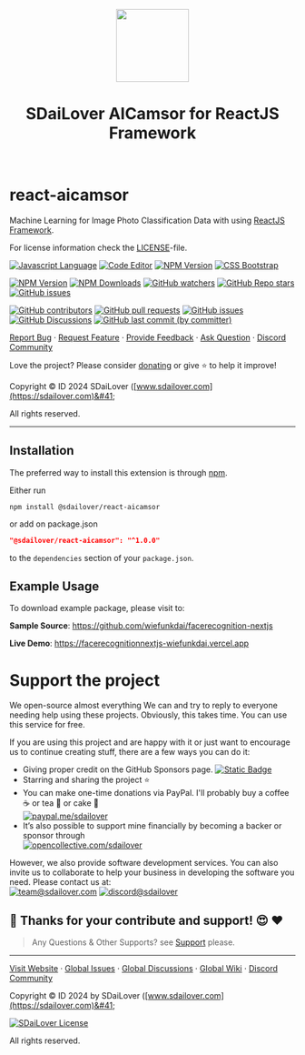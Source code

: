 <p align="center">
    <a href="https://www.sdailover.com/" target="_blank">
        <img src="https://sdailover.github.io/images/logo.png" width="128px">
    </a>
    <h1 align="center">SDaiLover AICamsor for ReactJS Framework</h1>
    <br>
</p>

# react-aicamsor

Machine Learning for Image Photo Classification Data with using [ReactJS Framework](https://react.dev/).

For license information check the [LICENSE](LICENSE)-file.

[![Javascript Language](https://img.shields.io/badge/%20Lang%20-%20React%20JS%2018.0%20-gray.svg?colorA=2C5364&colorB=0F2027&style=flat&logo=react&logoColor=white)](https://github.com/sdailover/react-aicamsor)
[![Code Editor](https://img.shields.io/badge/%20IDE%20-%20Visual%20Code%20-gray.svg?colorA=2C5364&colorB=0F2027&style=flat&logo=visualstudio&logoColor=white)](https://github.com/sdailover/react-aicamsor)
[![NPM Version](https://img.shields.io/badge/%20NPM%20-%2010.4.0%20-gray.svg?colorA=2C5364&colorB=0F2027&style=flat&logo=npm&logoColor=white)](https://github.com/sdailover/react-aicamsor)
[![CSS Bootstrap](https://img.shields.io/badge/%20CSS%20-%20Bootstrap%205.3%20-gray.svg?colorA=2C5364&colorB=0F2027&style=flat&logo=bootstrap&logoColor=white)](https://github.com/sdailover/react-aicamsor)


[![NPM Version](https://img.shields.io/npm/v/%40sdailover%2Freact-aicamsor.svg)](https://www.npmjs.com/package/@sdailover/react-aicamsor)
[![NPM Downloads](https://img.shields.io/npm/dt/%40sdailover%2Freact-aicamsor.svg)](https://www.npmjs.com/package/@sdailover/react-aicamsor)
[![GitHub watchers](https://img.shields.io/github/watchers/sdailover/react-aicamsor)](https://github.com/sdailover/react-aicamsor)
[![GitHub Repo stars](https://img.shields.io/github/stars/sdailover/react-aicamsor)](https://github.com/sdailover/react-aicamsor)
[![GitHub issues](https://img.shields.io/github/forks/sdailover/react-aicamsor)](https://github.com/sdailover/react-aicamsor)

[![GitHub contributors](https://img.shields.io/github/contributors/sdailover/react-aicamsor)](https://github.com/sdailover/react-aicamsor)
[![GitHub pull requests](https://img.shields.io/github/issues-pr/sdailover/react-aicamsor)](https://github.com/sdailover/react-aicamsor/pulls)
[![GitHub issues](https://img.shields.io/github/issues/sdailover/react-aicamsor)](https://github.com/sdailover/react-aicamsor/issues)
[![GitHub Discussions](https://img.shields.io/github/discussions/sdailover/react-aicamsor)](https://github.com/sdailover/react-aicamsor/discussions)
[![GitHub last commit (by committer)](https://img.shields.io/github/last-commit/sdailover/react-aicamsor)](https://github.com/sdailover/react-aicamsor)


[Report Bug](https://github.com/sdailover/react-aicamsor/issues/new?assignees=&labels=bug&projects=&template=bug_report.yml)
·
[Request Feature](https://github.com/sdailover/react-aicamsor/issues/new?assignees=&labels=enhancement&projects=&template=feature_request.yml)
·
[Provide Feedback](https://github.com/sdailover/react-aicamsor/discussions/new?category=ideas&title=Suggest%20for%20SDaiLover%20ReactJS%20AICamsor)
·
[Ask Question](https://github.com/sdailover/react-aicamsor/discussions/new?category=q-a&title=Ask%20Question%20for%20SDaiLover%20ReactJS%20AICamsor)
·
[Discord Community](https://discord.gg/vX4HFvxz)

Love the project? Please consider [donating](https://opencollective.com/sdailover) or give :star: to help it improve!

Copyright &copy; ID 2024 SDaiLover &#40;[www.sdailover.com](https://sdailover.com)&#41;

All rights reserved.

***

Installation
------------

The preferred way to install this extension is through [npm](https://www.npmjs.com/org/sdailover).

Either run

```
npm install @sdailover/react-aicamsor
```

or add on package.json

```json
"@sdailover/react-aicamsor": "^1.0.0"
```

to the `dependencies` section of your `package.json`.

Example Usage
-----

To download example package, please visit to:

**Sample Source**: <https://github.com/wiefunkdai/facerecognition-nextjs>

**Live Demo**: <https://facerecognitionnextjs-wiefunkdai.vercel.app>

# Support the project

We open-source almost everything We can and try to reply to everyone needing help using these projects. Obviously, this takes time. You can use this service for free.

If you are using this project and are happy with it or just want to encourage us to continue creating stuff, there are a few ways you can do it:

- Giving proper credit on the GitHub Sponsors page. [![Static Badge](https://img.shields.io/badge/%20Sponsor%20-gray.svg?colorA=EAEAEA&colorB=EAEAEA&style=fat&logo=githubsponsors&logoColor=EA4AAA)](https://github.com/sponsors/sdailover)
- Starring and sharing the project :star:
- You can make one-time donations via PayPal. I'll probably buy a coffee :coffee: or tea :tea: or cake :cake: <br>
  [![paypal.me/sdailover](https://img.shields.io/badge/%20Donate%20Now%20-gray.svg?colorA=2C5364&colorB=0F2027&style=for-the-badge&logo=paypal&logoColor=white)](https://www.paypal.me/sdailover)
- It’s also possible to support mine financially by becoming a backer or sponsor through<br>
  [![opencollective.com/sdailover](https://img.shields.io/badge/%20Donate%20Now%20-gray.svg?colorA=355C7D&colorB=2980B9&style=for-the-badge&logo=opencollective&logoColor=white)](https://www.opencollective.com/sdailover)
  
However, we also provide software development services. You can also invite us to collaborate to help your business in developing the software you need. Please contact us at:<br>
[![team@sdailover.com](https://img.shields.io/badge/%20Send%20Mail%20-gray.svg?colorA=EA4335&colorB=93291E&style=for-the-badge&logo=gmail&logoColor=white)](mailto:team@sdailover.com)
[![discord@sdailover](https://img.shields.io/badge/%20Chat%20to%20Us%20-gray.svg?colorA=4E3188&colorB=5865F2&style=for-the-badge&logo=discord&logoColor=white)](https://discord.gg/vX4HFvxz)

## :pray: Thanks for your contribute and support! :heart_eyes: :heart:

> Any Questions & Other Supports? see [Support](https://github.com/sdailover/.github/blob/master/SUPPORT.md) please.

***

[Visit Website](https://www.sdailover.com)
·
[Global Issues](https://github.com/sdailover/.github/issues/new/choose)
·
[Global Discussions](https://github.com/sdailover/.github/discussions)
·
[Global Wiki](https://github.com/sdailover/.github/wiki)
·
[Discord Community](https://discord.gg/vX4HFvxz)

Copyright &copy; ID 2024 by SDaiLover &#40;[www.sdailover.com](https://sdailover.com)&#41;

[![SDaiLover License](https://upload.wikimedia.org/wikipedia/commons/thumb/1/18/Bsd-license-icon-120x42.svg/120px-Bsd-license-icon-120x42.svg.png)](https://github.com/sdailover/.github/blob/master/LICENSE.md)

All rights reserved.
